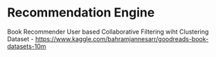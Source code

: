# Recommendation Engine
 Book Recommender User based Collaborative Filtering wiht Clustering
 Dataset - https://www.kaggle.com/bahramjannesarr/goodreads-book-datasets-10m
